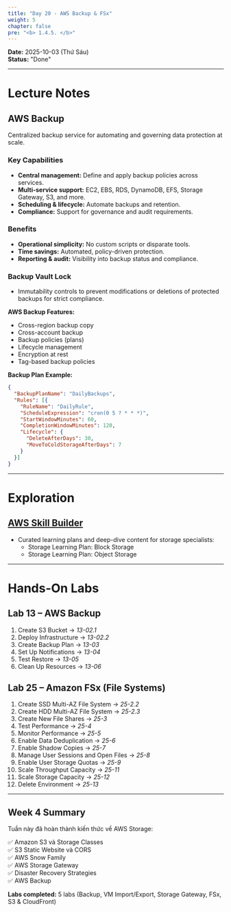 ```yaml
---
title: "Day 20 - AWS Backup & FSx"
weight: 5
chapter: false
pre: "<b> 1.4.5. </b>"
---
```


**Date:** 2025-10-03 (Thứ Sáu)  
**Status:** "Done"  

---

# **Lecture Notes**

## AWS Backup

Centralized backup service for automating and governing data protection at scale.

### Key Capabilities

- **Central management:** Define and apply backup policies across services.
- **Multi-service support:** EC2, EBS, RDS, DynamoDB, EFS, Storage Gateway, S3, and more.
- **Scheduling & lifecycle:** Automate backups and retention.
- **Compliance:** Support for governance and audit requirements.

### Benefits

- **Operational simplicity:** No custom scripts or disparate tools.
- **Time savings:** Automated, policy-driven protection.
- **Reporting & audit:** Visibility into backup status and compliance.

### Backup Vault Lock

- Immutability controls to prevent modifications or deletions of protected backups for strict compliance.

**AWS Backup Features:**

- Cross-region backup copy
- Cross-account backup
- Backup policies (plans)
- Lifecycle management
- Encryption at rest
- Tag-based backup policies

**Backup Plan Example:**

```json
{
  "BackupPlanName": "DailyBackups",
  "Rules": [{
    "RuleName": "DailyRule",
    "ScheduleExpression": "cron(0 5 ? * * *)",
    "StartWindowMinutes": 60,
    "CompletionWindowMinutes": 120,
    "Lifecycle": {
      "DeleteAfterDays": 30,
      "MoveToColdStorageAfterDays": 7
    }
  }]
}
```

---

# **Exploration**

## [AWS Skill Builder](https://skillbuilder.aws/?showRedirectNotFoundBanner=true)

- Curated learning plans and deep-dive content for storage specialists:
  - Storage Learning Plan: Block Storage  
  - Storage Learning Plan: Object Storage

---

# **Hands-On Labs**

## Lab 13 – AWS Backup

1. Create S3 Bucket → *13-02.1*  
2. Deploy Infrastructure → *13-02.2*  
3. Create Backup Plan → *13-03*  
4. Set Up Notifications → *13-04*  
5. Test Restore → *13-05*  
6. Clean Up Resources → *13-06*

## Lab 25 – Amazon FSx (File Systems)

1. Create SSD Multi-AZ File System → *25-2.2*  
2. Create HDD Multi-AZ File System → *25-2.3*  
3. Create New File Shares → *25-3*  
4. Test Performance → *25-4*  
5. Monitor Performance → *25-5*  
6. Enable Data Deduplication → *25-6*  
7. Enable Shadow Copies → *25-7*  
8. Manage User Sessions and Open Files → *25-8*  
9. Enable User Storage Quotas → *25-9*  
10. Scale Throughput Capacity → *25-11*  
11. Scale Storage Capacity → *25-12*  
12. Delete Environment → *25-13*

---

## Week 4 Summary

Tuần này đã hoàn thành kiến thức về AWS Storage:

✅ Amazon S3 và Storage Classes  
✅ S3 Static Website và CORS  
✅ AWS Snow Family  
✅ AWS Storage Gateway  
✅ Disaster Recovery Strategies  
✅ AWS Backup  

**Labs completed:** 5 labs (Backup, VM Import/Export, Storage Gateway, FSx, S3 & CloudFront)
